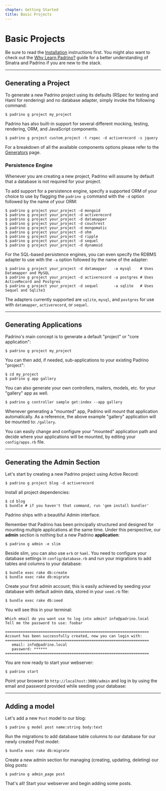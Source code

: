 ```yaml
---
chapter: Getting Started
title: Basic Projects
---
```


# Basic Projects

Be sure to read the [Installation](/guides/getting-started/installation "Installation")
instructions first. You might also want to check out the
[Why Learn Padrino?](/guides/introduction/why-learn-padrino "Why Learn Padrino?") guide for a better
understanding of Sinatra and Padrino if you are new to the stack.

--------------------------------------------------------------------------------

## Generating a Project

To generate a new Padrino project using its defaults (RSpec for testing and Haml
for rendering) and no database adapter, simply invoke the following command:

```shell
$ padrino g project my_project
```

Padrino has also built-in support for several different mocking, testing,
rendering, ORM, and JavaScript components.

```shell
$ padrino g project custom_project -t rspec -d activerecord -s jquery
```

For a breakdown of all the available components options please refer to the
[Generators](/guides/generators/overview "Generators") page.

### Persistence Engine

Whenever you are creating a new project, Padrino will assume by default that a
database is not required for your project.

To add support for a persistence engine, specify a supported ORM of your choice
to use by flagging the `padrino g` command with the `-d` option followed by the
name of your ORM:

```shell
$ padrino g project your_project -d mongoid
$ padrino g project your_project -d activerecord
$ padrino g project your_project -d datamapper
$ padrino g project your_project -d couchrest
$ padrino g project your_project -d mongomatic
$ padrino g project your_project -d ohm
$ padrino g project your_project -d ripple
$ padrino g project your_project -d sequel
$ padrino g project your_project -d dynamoid
```

For the SQL-based persistence engines, you can even specify the RDBMS adapter to
use with the `-a` option followed by the name of the adapter:

```shell
$ padrino g project your_project -d datamapper   -a mysql    # Uses Datamapper and MySQL
$ padrino g project your_project -d activerecord -a postgres # Uses ActiveRecord and Postgres
$ padrino g project your_project -d sequel       -a sqlite   # Uses Sequel and Sqlite3
```

The adapters currently supported are `sqlite`, `mysql`, and `postgres` for use
with `datamapper`, `activerecord`, or `sequel`.

--------------------------------------------------------------------------------

## Generating Applications

Padrino's main concept is to generate a default "project" or "core application":

```shell
$ padrino g project my_project
```

You can then add, if needed, sub-applications to your existing Padrino
"project":

```shell
$ cd my_project
$ padrino g app gallery
```

You can also generate your own controllers, mailers, models, etc. for your
"gallery" app as well.

```shell
$ padrino g controller sample get:index --app gallery
```

Whenever generating a "mounted" app, Padrino will mount that application
automatically. As a reference, the above example "gallery" application will be
mounted to: `/gallery`.

You can easily change and configure your "mounted" application path and decide
where your applications will be mounted, by editing your `config/apps.rb` file.

--------------------------------------------------------------------------------

## Generating the Admin Section

Let's start by creating a new Padrino project using Active Record:

```shell
$ padrino g project blog -d activerecord
```

Install all project dependencies:

```shell
$ cd blog
$ bundle # if you haven't that command, run 'gem install bundler'
```

Padrino ships with a beautiful Admin interface.

Remember that Padrino has been principally structured and designed for mounting
multiple applications at the same time. Under this perspective, our **admin**
section is nothing but a new Padrino **application**:

```shell
$ padrino g admin -e slim
```

Beside slim, you can also use `erb` or `haml`. You need to configure your database
settings in `config/database.rb` and run your migrations to add tables
and columns to your database:

```shell
$ bundle exec rake db:create
$ bundle exec rake db:migrate
```

Create your first admin account; this is easily achieved by seeding your
database with default admin data, stored in your `seed.rb` file:

```shell
$ bundle exec rake db:seed
```

You will see this in your terminal:

```shell
Which email do you want use to log into admin? info@padrino.local
Tell me the password to use: foobar

=================================================================
Account has been successfully created, now you can login with:
=================================================================
   email: info@padrino.local
   password: ******
=================================================================
```

You are now ready to start your webserver:

```shell
$ padrino start
```

Point your browser to `http://localhost:3000/admin` and log in by using the
email and password provided while seeding your database:

--------------------------------------------------------------------------------

## Adding a model

Let's add a new `Post` model to our blog:

```shell
$ padrino g model post name:string body:text
```

Run the migrations to add database table columns to our database for our newly
created Post model:

```shell
$ bundle exec rake db:migrate
```

Create a new admin section for managing (creating, updating, deleting) our blog
posts:

```shell
$ padrino g admin_page post
```

That's all! Start your webserver and begin adding some posts.
